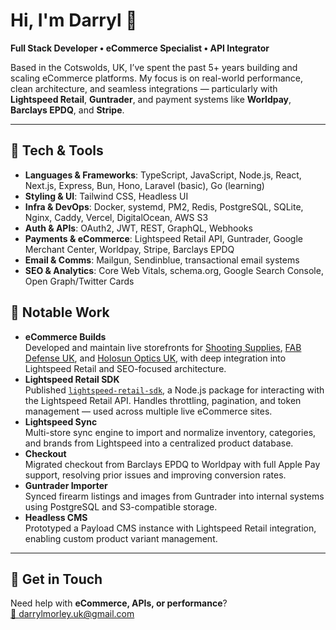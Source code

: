 # Hi, I'm Darryl 👋  
**Full Stack Developer • eCommerce Specialist • API Integrator**

Based in the Cotswolds, UK, I’ve spent the past 5+ years building and scaling eCommerce platforms. My focus is on real-world performance, clean architecture, and seamless integrations — particularly with **Lightspeed Retail**, **Guntrader**, and payment systems like **Worldpay**, **Barclays EPDQ**, and **Stripe**.

---

## 🔧 Tech & Tools

- **Languages & Frameworks**: TypeScript, JavaScript, Node.js, React, Next.js, Express, Bun, Hono, Laravel (basic), Go (learning)
- **Styling & UI**: Tailwind CSS, Headless UI
- **Infra & DevOps**: Docker, systemd, PM2, Redis, PostgreSQL, SQLite, Nginx, Caddy, Vercel, DigitalOcean, AWS S3
- **Auth & APIs**: OAuth2, JWT, REST, GraphQL, Webhooks
- **Payments & eCommerce**: Lightspeed Retail API, Guntrader, Google Merchant Center, Worldpay, Stripe, Barclays EPDQ
- **Email & Comms**: Mailgun, Sendinblue, transactional email systems
- **SEO & Analytics**: Core Web Vitals, schema.org, Google Search Console, Open Graph/Twitter Cards

## 🚀 Notable Work

- **eCommerce Builds**  
  Developed and maintain live storefronts for [Shooting Supplies](https://www.shootingsuppliesltd.co.uk), [FAB Defense UK](https://www.fabdefense.co.uk), and [Holosun Optics UK](https://www.holosun-optics.co.uk), with deep integration into Lightspeed Retail and SEO-focused architecture.
- **Lightspeed Retail SDK**  
  Published [`lightspeed-retail-sdk`](https://www.npmjs.com/package/lightspeed-retail-sdk), a Node.js package for interacting with the Lightspeed Retail API. Handles throttling, pagination, and token management — used across multiple live eCommerce sites.
- **Lightspeed Sync**  
  Multi-store sync engine to import and normalize inventory, categories, and brands from Lightspeed into a centralized product database.
- **Checkout**  
  Migrated checkout from Barclays EPDQ to Worldpay with full Apple Pay support, resolving prior issues and improving conversion rates.
- **Guntrader Importer**  
  Synced firearm listings and images from Guntrader into internal systems using PostgreSQL and S3-compatible storage.
- **Headless CMS**  
  Prototyped a Payload CMS instance with Lightspeed Retail integration, enabling custom product variant management.

---

## 🤝 Get in Touch

Need help with **eCommerce, APIs, or performance**?  
[📧 darrylmorley.uk@gmail.com](mailto:darrylmorley.uk@gmail.com)
